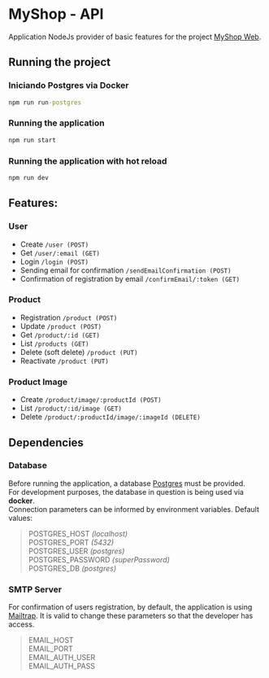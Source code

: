 # MyShop - API
Application NodeJs provider of basic features for the project [MyShop Web]().
## Running the project
### Iniciando Postgres via Docker
```cmd
npm run run-postgres
```
### Running the application
```cmd
npm run start
```
### Running the application with hot reload
```cmd
npm run dev
```
## Features:
### User
- Create `/user (POST)`
- Get `/user/:email (GET)`
- Login `/login (POST)`
- Sending email for confirmation `/sendEmailConfirmation (POST)`
- Confirmation of registration by email `/confirmEmail/:token (GET)`

### Product
- Registration `/product (POST)`
- Update `/product (POST)`
- Get `/product/:id (GET)`
- List `/products (GET)`
- Delete (soft delete) `/product (PUT)`
- Reactivate `/product (PUT)`

### Product Image
- Create `/product/image/:productId (POST)`
- List `/product/:id/image (GET)`
- Delete `/product/:productId/image/:imageId (DELETE)`

## Dependencies
### Database
Before running the application, a database [Postgres](https://www.postgresql.org/) must be provided.\
For development purposes, the database in question is being used via **docker**.\
Connection parameters can be informed by environment variables. Default values:

> POSTGRES_HOST *(localhost)*\
POSTGRES_PORT *(5432)*\
POSTGRES_USER *(postgres)*\
POSTGRES_PASSWORD *(superPassword)*\
POSTGRES_DB *(postgres)*

### SMTP Server
For confirmation of users registration, by default, the application is using [Mailtrap](https://mailtrap.io/). It is valid to change these parameters so that the developer has access.

>EMAIL_HOST\
EMAIL_PORT\
EMAIL_AUTH_USER\
EMAIL_AUTH_PASS